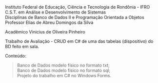 Instituto Federal de Educação, Ciência e Tecnologia de Rondônia - IFRO<br>
C.S.T. em Análise e Desenvolvimento de Sistemas<br>
Disciplinas de Banco de Dados II e Programação Orientada a Objetos<br> 
Professor Elias de Abreu Domingos da Silva

Acadêmico Vinicius de Oliveira Pinheiro

Trabalho de Avaliação - CRUD em C# de uma das tabelas (dispositivo) do BD feito em sala.<br>

Conteúdo:<br>
> Banco de Dados modelo físico no formato txt;<br>
> Banco de Dados modelo físico no formato sql;<br>
> Projeto do trabalho em C# no Windows Forms.
